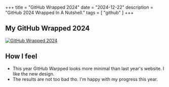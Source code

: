 +++
title = "GitHub Wrapped 2024"
date = "2024-12-22"
description = "GitHub 2024 Wrapped In A Nutshell."
tags = [
    "github"
]
+++

## My GitHub Wrapped 2024

[![GitHub Wrapped 2024](/media/git-wrapped-cc4dev-2024.png)](https://git-wrapped.com/profiles/cc4dev)

## How I feel
+ This year GitHub Warpped looks more minimal than last year's website. I like the new design.
+ The results are not too bad tho. I'm happy with my progress this year.